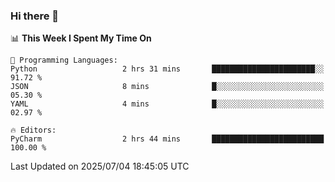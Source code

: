 ### Hi there 👋

<!--
**asdf12303116/asdf12303116** is a ✨ _special_ ✨ repository because its `README.md` (this file) appears on your GitHub profile.

Here are some ideas to get you started:

- 🔭 I’m currently working on ...
- 🌱 I’m currently learning ...
- 👯 I’m looking to collaborate on ...
- 🤔 I’m looking for help with ...
- 💬 Ask me about ...
- 📫 How to reach me: ...
- 😄 Pronouns: ...
- ⚡ Fun fact: ...
-->

<!--START_SECTION:waka-->
📊 **This Week I Spent My Time On** 

```text
💬 Programming Languages: 
Python                   2 hrs 31 mins       ███████████████████████░░   91.72 % 
JSON                     8 mins              █░░░░░░░░░░░░░░░░░░░░░░░░   05.30 % 
YAML                     4 mins              █░░░░░░░░░░░░░░░░░░░░░░░░   02.97 % 

🔥 Editors: 
PyCharm                  2 hrs 44 mins       █████████████████████████   100.00 % 
```


 Last Updated on 2025/07/04 18:45:05 UTC
<!--END_SECTION:waka-->
